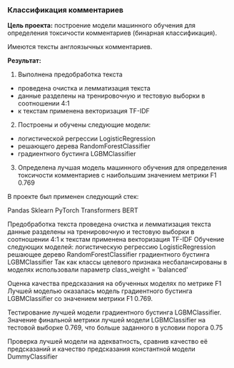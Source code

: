 
### Классификация комментариев

**Цель проекта:** построение модели машинного обучения для определения токсичости комментариев (бинарная классификация).

Имеются тексты англоязычных комментариев. 

**Результат:** 
1. Выполнена предобработка текста
- проведена очистка и лемматизация текста
- данные разделены на тренировочную и тестовую выборки в соотношении 4:1
- к текстам применена векторизация TF-IDF
2. Построены и обучены следующие модели:
- логистической регрессии LogisticRegression
- решающего дерева RandomForestClassifier
- градиентного бустинга LGBMClassifier
3. Определена лучшая модель машинного обучения для определения токсичости комментариев с наибольшим значением метрики F1 0.769 

В проекте был применен следующий стек:

Pandas
Sklearn
PyTorch
Transformers
BERT

Предобработка текста
проведена очистка и лемматизация текста
данные разделены на тренировочную и тестовую выборки в соотношении 4:1
к текстам применена векторизация TF-IDF
Обучение следующих моделей:
логистическую регрессию LogisticRegression
решающее дерево RandomForestClassifier
градиентного бустинга LGBMClassifier
Так как классы целевого признака несбалансированы в моделях использовали параметр class_weight = 'balanced'

Оценка качества предсказания на обученных моделях по метрике F1
Лучшей моделью оказалась модель градиентного бустинга LGBMClassifier со значением метрики F1 0.769.

Тестирование лучшей модели градиентного бустинга LGBMClassifier. Значение финальной метрики лучшей модели LGBMClassifier на тестовой выборке 0.769, что больше заданного в условии порога 0.75

Проверка лучшей модели на адекватность, сравнив качество её предсказаний и качество предсказания константной модели DummyClassifier
